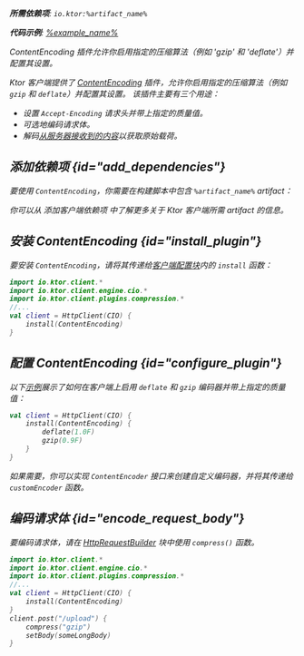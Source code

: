 [//]: # (title: 内容编码)

<primary-label ref="client-plugin"/>

<var name="artifact_name" value="ktor-client-encoding"/>

<tldr>
<p>
<b>所需依赖项</b>: <code>io.ktor:%artifact_name%</code>
</p>
<var name="example_name" value="client-content-encoding"/>
<p>
    <b>代码示例</b>:
    <a href="https://github.com/ktorio/ktor-documentation/tree/%ktor_version%/codeSnippets/snippets/%example_name%">
        %example_name%
    </a>
</p>
</tldr>

<link-summary>
ContentEncoding 插件允许你启用指定的压缩算法（例如 'gzip' 和 'deflate'）并配置其设置。
</link-summary>

Ktor 客户端提供了 [ContentEncoding](https://api.ktor.io/ktor-client-encoding/io.ktor.client.plugins.compression/-content-encoding) 
插件，允许你启用指定的压缩算法（例如 `gzip` 和 `deflate`）并配置其设置。
该插件主要有三个用途：
* 设置 `Accept-Encoding` 请求头并带上指定的质量值。
* 可选地编码请求体。
* 解码[从服务器接收到的内容](client-responses.md#body)以获取原始载荷。

## 添加依赖项 {id="add_dependencies"}
要使用 `ContentEncoding`，你需要在构建脚本中包含 `%artifact_name%` artifact：

<Tabs group="languages">
    <TabItem title="Gradle (Kotlin)" group-key="kotlin">
        <code-block lang="Kotlin" code="            implementation(&quot;io.ktor:%artifact_name%:$ktor_version&quot;)"/>
    </TabItem>
    <TabItem title="Gradle (Groovy)" group-key="groovy">
        <code-block lang="Groovy" code="            implementation &quot;io.ktor:%artifact_name%:$ktor_version&quot;"/>
    </TabItem>
    <TabItem title="Maven" group-key="maven">
        <code-block lang="XML" code="            &lt;dependency&gt;&#10;                &lt;groupId&gt;io.ktor&lt;/groupId&gt;&#10;                &lt;artifactId&gt;%artifact_name%-jvm&lt;/artifactId&gt;&#10;                &lt;version&gt;${ktor_version}&lt;/version&gt;&#10;            &lt;/dependency&gt;"/>
    </TabItem>
</Tabs>
<p>
    你可以从 <Links href="/ktor/client-dependencies" summary="了解如何将客户端依赖项添加到现有项目中。">添加客户端依赖项</Links> 中了解更多关于 Ktor 客户端所需 artifact 的信息。
</p>

## 安装 ContentEncoding {id="install_plugin"}
要安装 `ContentEncoding`，请将其传递给[客户端配置块](client-create-and-configure.md#configure-client)内的 `install` 函数：
```kotlin
import io.ktor.client.*
import io.ktor.client.engine.cio.*
import io.ktor.client.plugins.compression.*
//...
val client = HttpClient(CIO) {
    install(ContentEncoding)
}
```

## 配置 ContentEncoding {id="configure_plugin"}
以下[示例](https://github.com/ktorio/ktor-documentation/tree/%ktor_version%/codeSnippets/snippets/client-content-encoding)展示了如何在客户端上启用 `deflate` 和 `gzip` 编码器并带上指定的质量值：

```kotlin
val client = HttpClient(CIO) {
    install(ContentEncoding) {
        deflate(1.0F)
        gzip(0.9F)
    }
}
```

如果需要，你可以实现 `ContentEncoder` 接口来创建自定义编码器，并将其传递给 `customEncoder` 函数。

## 编码请求体 {id="encode_request_body"}
要编码请求体，请在 [HttpRequestBuilder](https://api.ktor.io/ktor-client-core/io.ktor.client.request/-http-request-builder/index.html) 块中使用 `compress()` 函数。
```kotlin
import io.ktor.client.*
import io.ktor.client.engine.cio.*
import io.ktor.client.plugins.compression.*
//...
val client = HttpClient(CIO) {
    install(ContentEncoding)
}
client.post("/upload") {
    compress("gzip")
    setBody(someLongBody)
}
```